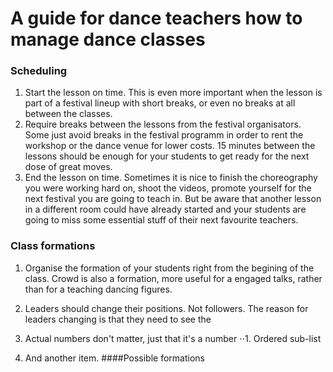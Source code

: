# A guide for dance teachers how to manage dance classes

### Scheduling 
1. Start the lesson on time. This is even more important when the lesson is part of a festival lineup with short breaks, or even no breaks at all between the classes.
2. Require breaks between the lessons from the festival organisators. Some just avoid breaks in the festival programm in order to rent the workshop or the dance venue for lower costs. 15 minutes between the lessons should be enough for your students to get ready for the next dose of great moves. 
2. End the lesson on time. Sometimes it is nice to finish the choreography you were working hard on, shoot the videos, promote yourself for the next festival you are going to teach in. But be aware that another lesson in a different room could have already started and your students are going to miss some essential stuff of their next favourite teachers.

### Class formations
1. Organise the formation of your students right from the begining of the class. Crowd is also a formation, more useful for a engaged talks, rather than for a teaching dancing figures.  

2. Leaders should change their positions. Not followers. The reason for leaders changing is that they need to see the  

1. Actual numbers don't matter, just that it's a number
⋅⋅1. Ordered sub-list
4. And another item.
####Possible formations 
